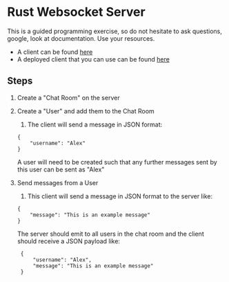 # Rust Websocket Server

This is a guided programming exercise, so do not hesitate to ask questions, google, look at documentation. Use your resources.

- A client can be found [here](https://github.com/AlexRapalaFIS/ws-chat/tree/solid-client)
- A deployed client that you can use can be found [here](https://ws-chat-client-sage.vercel.app)

## Steps

1. Create a "Chat Room" on the server
2. Create a "User" and add them to the Chat Room

   1. The client will send a message in JSON format:

   ```
   {
       "username": "Alex"
   }
   ```

   A user will need to be created such that any further messages sent by this user can be sent as "Alex"

3. Send messages from a User

   1. This client will send a message in JSON format to the server like:

   ```
   {
       "message": "This is an example message"
   }
   ```

   The server should emit to all users in the chat room and the client should receive a JSON payload like:

   ```
    {
        "username": "Alex",
        "message": "This is an example message"
    }
   ```
